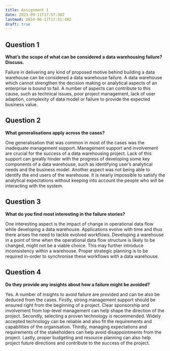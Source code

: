 ```yaml
---
title: Assignment 1
date: 2023-09-11T17:57:38Z
lastmod: 2024-06-17T17:51:49Z
draft: true
---
```


## Question 1

**What’s the scope of what can be considered a data warehousing failure? Discuss.**

Failure in delivering any kind of proposed motive behind building a data warehouse can be considered a data warehouse failure. A data warehouse which cannot strengthen the decision making or analytical aspects of an enterprise is bound to fail. A number of aspects can contribute to this cause, such as technical issues, poor project management, lack of user adaption, complexity of data model or failure to provide the expected business value.

## Question 2

**What generalisations apply across the cases?**

One generalisation that was common in most of the cases was the inadequate management support. Management support and involvement are crucial for the success of a data warehousing project. Lack of this support can greatly hinder with the progress of developing some key components of a data warehouse, such as identifying user’s analytical needs and the business model. Another aspect was not being able to identify the end users of the warehouse. It is nearly impossible to satisfy the analytical expectations without keeping into account the people who will be interacting with the system.

## Question 3

**What do you find most interesting in the failure stories?**

One interesting aspect is the impact of change in operational data flow while developing a data warehouse. Applications evolve with time and thus there arises the need to tackle evolved workflows. Developing a warehouse in a point of time when the operational data flow structure is likely to be changed, might not be a viable choice. This may further introduce inconsistency within a warehouse. Proper strategic planning is to be required in-order to synchronise these workflows with a data warehouse.

## Question 4

**Do they provide any insights about how a failure might be avoided?**

Yes. A number of insights to avoid failure are provided and can be also be deduced from the cases. Firstly, strong management support should be ensured right from the beginning of a project. Clear sponsorship and involvement from top-level management can help shape the direction of the project. Secondly, selecting a proven technology is recommended. Widely accepted technology can be reliable and also fit the requirements and capabilities of the organisation. Thirdly, managing expectations and requirements of the stakeholders can help avoid disappointments from the project. Lastly, proper budgeting and resource planning can also help project future directions and contribute to the success of the project.
